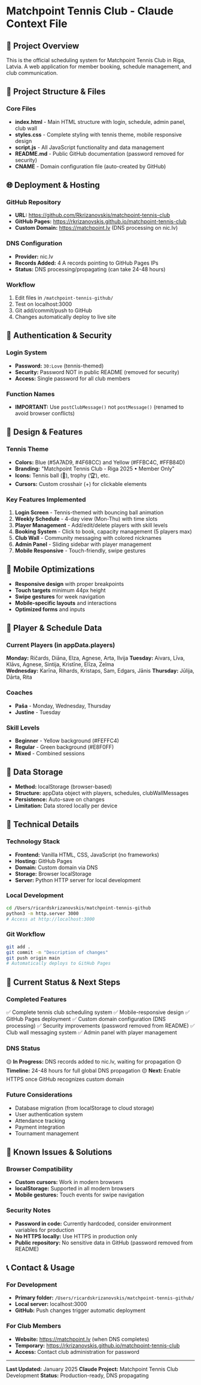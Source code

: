 # Matchpoint Tennis Club - Claude Context File

## 🎾 Project Overview
This is the official scheduling system for Matchpoint Tennis Club in Riga, Latvia. A web application for member booking, schedule management, and club communication.

## 📁 Project Structure & Files

### Core Files
- **index.html** - Main HTML structure with login, schedule, admin panel, club wall
- **styles.css** - Complete styling with tennis theme, mobile responsive design
- **script.js** - All JavaScript functionality and data management
- **README.md** - Public GitHub documentation (password removed for security)
- **CNAME** - Domain configuration file (auto-created by GitHub)

## 🌐 Deployment & Hosting

### GitHub Repository
- **URL:** https://github.com/Rkrizanovskis/matchpoint-tennis-club
- **GitHub Pages:** https://rkrizanovskis.github.io/matchpoint-tennis-club
- **Custom Domain:** https://matchpoint.lv (DNS processing on nic.lv)

### DNS Configuration
- **Provider:** nic.lv
- **Records Added:** 4 A records pointing to GitHub Pages IPs
- **Status:** DNS processing/propagating (can take 24-48 hours)

### Workflow
1. Edit files in `/matchpoint-tennis-github/`
2. Test on localhost:3000
3. Git add/commit/push to GitHub
4. Changes automatically deploy to live site

## 🔐 Authentication & Security

### Login System
- **Password:** `30:Love` (tennis-themed)
- **Security:** Password NOT in public README (removed for security)
- **Access:** Single password for all club members

### Function Names
- **IMPORTANT:** Use `postClubMessage()` not `postMessage()` (renamed to avoid browser conflicts)

## 🎨 Design & Features

### Tennis Theme
- **Colors:** Blue (#5A7AD9, #4F68CC) and Yellow (#FFBC4C, #FFB84D)
- **Branding:** "Matchpoint Tennis Club - Riga 2025 • Member Only"
- **Icons:** Tennis ball (🎾), trophy (🏆), etc.
- **Cursors:** Custom crosshair (+) for clickable elements

### Key Features Implemented
1. **Login Screen** - Tennis-themed with bouncing ball animation
2. **Weekly Schedule** - 4-day view (Mon-Thu) with time slots
3. **Player Management** - Add/edit/delete players with skill levels
4. **Booking System** - Click to book, capacity management (5 players max)
5. **Club Wall** - Community messaging with colored nicknames
6. **Admin Panel** - Sliding sidebar with player management
7. **Mobile Responsive** - Touch-friendly, swipe gestures

## 📱 Mobile Optimizations
- **Responsive design** with proper breakpoints
- **Touch targets** minimum 44px height
- **Swipe gestures** for week navigation
- **Mobile-specific layouts** and interactions
- **Optimized forms** and inputs

## 👥 Player & Schedule Data

### Current Players (in appData.players)
**Monday:** Ričards, Diāna, Elza, Agnese, Arta, Ilvija
**Tuesday:** Aivars, Līva, Klāvs, Agnese, Sintija, Kristīne, Elīza, Zelma  
**Wednesday:** Karīna, Rihards, Kristaps, Sam, Edgars, Jānis
**Thursday:** Jūlija, Dārta, Rita

### Coaches
- **Paša** - Monday, Wednesday, Thursday
- **Justīne** - Tuesday

### Skill Levels
- **Beginner** - Yellow background (#FEFFC4)
- **Regular** - Green background (#E8F0FF)  
- **Mixed** - Combined sessions

## 💾 Data Storage
- **Method:** localStorage (browser-based)
- **Structure:** appData object with players, schedules, clubWallMessages
- **Persistence:** Auto-save on changes
- **Limitation:** Data stored locally per device

## 🔧 Technical Details

### Technology Stack
- **Frontend:** Vanilla HTML, CSS, JavaScript (no frameworks)
- **Hosting:** GitHub Pages
- **Domain:** Custom domain via DNS
- **Storage:** Browser localStorage
- **Server:** Python HTTP server for local development

### Local Development
```bash
cd /Users/ricardskrizanovskis/matchpoint-tennis-github
python3 -m http.server 3000
# Access at http://localhost:3000
```

### Git Workflow
```bash
git add .
git commit -m "Description of changes"
git push origin main
# Automatically deploys to GitHub Pages
```

## 🎯 Current Status & Next Steps

### Completed Features
✅ Complete tennis club scheduling system
✅ Mobile-responsive design
✅ GitHub Pages deployment
✅ Custom domain configuration (DNS processing)
✅ Security improvements (password removed from README)
✅ Club wall messaging system
✅ Admin panel with player management

### DNS Status
🟡 **In Progress:** DNS records added to nic.lv, waiting for propagation
🟡 **Timeline:** 24-48 hours for full global DNS propagation
🟡 **Next:** Enable HTTPS once GitHub recognizes custom domain

### Future Considerations
- Database migration (from localStorage to cloud storage)
- User authentication system
- Attendance tracking
- Payment integration
- Tournament management

## 🐛 Known Issues & Solutions

### Browser Compatibility
- **Custom cursors:** Work in modern browsers
- **localStorage:** Supported in all modern browsers
- **Mobile gestures:** Touch events for swipe navigation

### Security Notes
- **Password in code:** Currently hardcoded, consider environment variables for production
- **No HTTPS locally:** Use HTTPS in production only
- **Public repository:** No sensitive data in GitHub (password removed from README)

## 📞 Contact & Usage

### For Development
- **Primary folder:** `/Users/ricardskrizanovskis/matchpoint-tennis-github/`
- **Local server:** localhost:3000
- **GitHub:** Push changes trigger automatic deployment

### For Club Members
- **Website:** https://matchpoint.lv (when DNS completes)
- **Temporary:** https://rkrizanovskis.github.io/matchpoint-tennis-club
- **Access:** Contact club administration for password

---

**Last Updated:** January 2025
**Claude Project:** Matchpoint Tennis Club Development
**Status:** Production-ready, DNS propagating